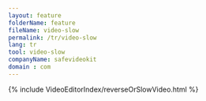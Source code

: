 ```yaml
---
layout: feature
folderName: feature
fileName: video-slow
permalink: /tr/video-slow
lang: tr
tool: video-slow
companyName: safevideokit
domain : com
---
```


{% include VideoEditorIndex/reverseOrSlowVideo.html %}

   